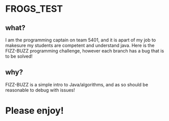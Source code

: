 # FROGS_TEST

## what?

I am the programming captain on team 5401, and it is apart of my job to makesure my students are competent and understand java. Here is the FIZZ-BUZZ programming challenge, however each branch has a bug that is to be solved!

## why?

FIZZ-BUZZ is a simple intro to Java/algorithms, and as so should be reasonable to debug with issues!

# Please enjoy!
